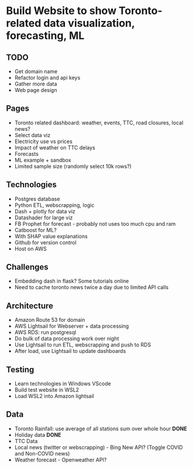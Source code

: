 Build Website to show Toronto-related data visualization, forecasting, ML
===

TODO
---
*   Get domain name
*   Refactor login and api keys
*   Gather more data
*   Web page design

Pages
---
*	Toronto related dashboard: weather, events, TTC, road closures, local news?
*	Select data viz
*	Electricity use vs prices
*	Impact of weather on TTC delays
*	Forecasts
*	ML example + sandbox
*	Limited sample size (randomly select 10k rows?)

Technologies
---
*	Postgres database
*	Python ETL, webscrapping, logic
*	Dash + plotly for data viz
*	Datashader for large viz
*	FB Prophet for forecast - probably not uses too much cpu and ram
*	Catboost for ML?
*	With SHAP value explanations
*	Github for version control
*	Host on AWS

Challenges
---
*	Embedding dash in flask? Some tutorials online
*   Need to cache toronto news twice a day due to limited API calls

Architecture
---
*   Amazon Route 53 for domain
*   AWS Lightsail for Webserver + data processing
*	AWS RDS: run postgresql
*	Do bulk of data processing work over night
*	Use Lightsail to run ETL, webscrapping and push to RDS
*	After load, use Lightsail to update dashboards

Testing
---
*	Learn technologies in Windows VScode
*	Build test website in WSL2
*	Load WSL2 into Amazon lightsail

Data 
---
*	Toronto Rainfall: use average of all stations sum over whole hour **DONE**
*	Holiday data **DONE**
*	TTC Data
*	Local news (twitter or webscrapping) - Bing New API? (Toggle COVID and Non-COVID news)
*	Weather forecast - Openweather API?